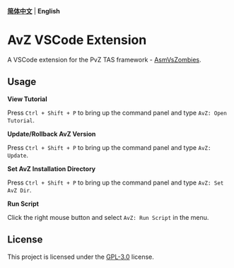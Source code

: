 **[简体中文](./README.md)** | **English**

# AvZ VSCode Extension

A VSCode extension for the PvZ TAS framework - [AsmVsZombies](https://github.com/vector-wlc/AsmVsZombies).

## Usage

**View Tutorial**

Press `Ctrl + Shift + P` to bring up the command panel and type `AvZ: Open Tutorial`.

**Update/Rollback AvZ Version**

Press `Ctrl + Shift + P` to bring up the command panel and type `AvZ: Update`.

**Set AvZ Installation Directory**

Press `Ctrl + Shift + P` to bring up the command panel and type `AvZ: Set AvZ Dir`.

**Run Script**

Click the right mouse button and select `AvZ: Run Script` in the menu.

## License

This project is licensed under the [GPL-3.0](https://www.gnu.org/licenses/gpl-3.0.html) license.
